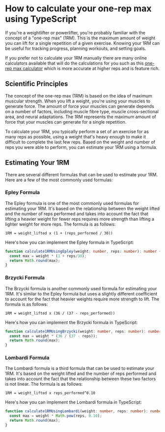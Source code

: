 # How to calculate your one-rep max using TypeScript

If you're a weightlifter or powerlifter, you're probably familiar with the concept of a "one-rep max" (1RM). This is the maximum amount of weight you can lift for a single repetition of a given exercise. Knowing your 1RM can be useful for tracking progress, planning workouts, and setting goals.


If you prefer not to calculate your 1RM manually there are many online calculators available that will do the calculations for you such as this [one-rep max calculator](https://1rmcalculator.com/) which is more accurate at higher reps and is feature rich.

## Scientific Principles
The concept of the one-rep max (1RM) is based on the idea of maximum muscular strength. When you lift a weight, you're using your muscles to generate force. The amount of force your muscles can generate depends on a number of factors, including muscle fibre type, muscle cross-sectional area, and neural adaptations. The 1RM represents the maximum amount of force that your muscles can generate for a single repetition.

To calculate your 1RM, you typically perform a set of an exercise for as many reps as possible, using a weight that's heavy enough to make it difficult to complete the last few reps. Based on the weight and number of reps you were able to perform, you can estimate your 1RM using a formula.

## Estimating Your 1RM

There are several different formulas that can be used to estimate your 1RM. Here are a few of the most commonly used formulas:

### Epley Formula
The Epley formula is one of the most commonly used formulas for estimating your 1RM. It's based on the relationship between the weight lifted and the number of reps performed and takes into account the fact that lifting a heavier weight for fewer reps requires more strength than lifting a lighter weight for more reps. The formula is as follows:

`1RM = weight_lifted x (1 + (reps_performed / 30))`

Here's how you can implement the Epley formula in TypeScript:

```typescript
function calculate1RMUsingEpley(weight: number, reps: number): number {
  const max = weight * (1 + reps/30);
  return Math.round(max);
}
```

### Brzycki Formula
The Brzycki formula is another commonly used formula for estimating your 1RM. It's similar to the Epley formula but uses a slightly different coefficient to account for the fact that heavier weights require more strength to lift. The formula is as follows:

`1RM = weight_lifted x (36 / (37 - reps_performed))`

Here's how you can implement the Brzycki formula in TypeScript:

```typescript
function calculate1RMUsingBrzycki(weight: number, reps: number): number {
  const max = weight * (36 / (37 - reps));
  return Math.round(max);
}
```

### Lombardi Formula
The Lombardi formula is a third formula that can be used to estimate your 1RM. It's based on the weight lifted and the number of reps performed and takes into account the fact that the relationship between these two factors is not linear. The formula is as follows:

`1RM = weight_lifted x reps_performed^0.10`

Here's how you can implement the Lombardi formula in TypeScript:

```typescript
function calculate1RMUsingLombardi(weight: number, reps: number): number {
  const max = weight * Math.pow(reps, 0.10);
  return Math.round(max);
}
```
